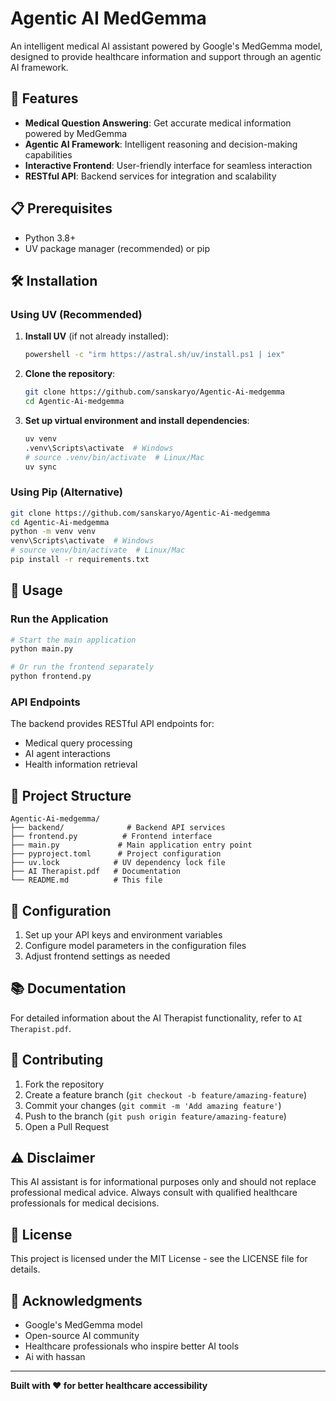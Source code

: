 # Agentic AI MedGemma

An intelligent medical AI assistant powered by Google's MedGemma model, designed to provide healthcare information and support through an agentic AI framework.

## 🚀 Features

- **Medical Question Answering**: Get accurate medical information powered by MedGemma
- **Agentic AI Framework**: Intelligent reasoning and decision-making capabilities
- **Interactive Frontend**: User-friendly interface for seamless interaction
- **RESTful API**: Backend services for integration and scalability

## 📋 Prerequisites

- Python 3.8+
- UV package manager (recommended) or pip

## 🛠️ Installation

### Using UV (Recommended)

1. **Install UV** (if not already installed):
   ```bash
   powershell -c "irm https://astral.sh/uv/install.ps1 | iex"
   ```

2. **Clone the repository**:
   ```bash
   git clone https://github.com/sanskaryo/Agentic-Ai-medgemma
   cd Agentic-Ai-medgemma
   ```

3. **Set up virtual environment and install dependencies**:
   ```bash
   uv venv
   .venv\Scripts\activate  # Windows
   # source .venv/bin/activate  # Linux/Mac
   uv sync
   ```

### Using Pip (Alternative)

```bash
git clone https://github.com/sanskaryo/Agentic-Ai-medgemma
cd Agentic-Ai-medgemma
python -m venv venv
venv\Scripts\activate  # Windows
# source venv/bin/activate  # Linux/Mac
pip install -r requirements.txt
```

## 🚀 Usage

### Run the Application

```bash
# Start the main application
python main.py

# Or run the frontend separately
python frontend.py
```

### API Endpoints

The backend provides RESTful API endpoints for:
- Medical query processing
- AI agent interactions
- Health information retrieval

## 📁 Project Structure

```
Agentic-Ai-medgemma/
├── backend/              # Backend API services
├── frontend.py          # Frontend interface
├── main.py             # Main application entry point
├── pyproject.toml      # Project configuration
├── uv.lock            # UV dependency lock file
├── AI Therapist.pdf   # Documentation
└── README.md          # This file
```

## 🔧 Configuration

1. Set up your API keys and environment variables
2. Configure model parameters in the configuration files
3. Adjust frontend settings as needed

## 📚 Documentation

For detailed information about the AI Therapist functionality, refer to `AI Therapist.pdf`.

## 🤝 Contributing

1. Fork the repository
2. Create a feature branch (`git checkout -b feature/amazing-feature`)
3. Commit your changes (`git commit -m 'Add amazing feature'`)
4. Push to the branch (`git push origin feature/amazing-feature`)
5. Open a Pull Request

## ⚠️ Disclaimer

This AI assistant is for informational purposes only and should not replace professional medical advice. Always consult with qualified healthcare professionals for medical decisions.

## 📄 License

This project is licensed under the MIT License - see the LICENSE file for details.

## 🙏 Acknowledgments

- Google's MedGemma model
- Open-source AI community
- Healthcare professionals who inspire better AI tools
- Ai with hassan

---

**Built with ❤️ for better healthcare accessibility**